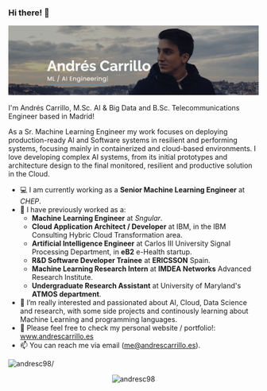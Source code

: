 ### Hi there! 👋

![alt text](https://github.com/andresC98/andresC98/blob/master/backgroundGithub.png?raw=true)

I'm Andrés Carrillo, M.Sc. AI & Big Data and B.Sc. Telecommunications Engineer based in Madrid!

As a Sr. Machine Learning Engineer my work focuses on deploying production-ready AI and Software systems in resilient and performing systems, focusing mainly in containerized and cloud-based environments. I love developing complex AI systems, from its initial prototypes and architecture design to the final monitored, resilient and productive solution in the Cloud.

- 💻 I am currently working as a **Senior Machine Learning Engineer** at *CHEP*.
- 🔭 I have previously worked as a:
   - **Machine Learning Engineer** at *Sngular*.
   - **Cloud Application Architect / Developer** at IBM, in the IBM Consulting Hybric Cloud Transformation area.
   - **Artificial Intelligence Engineer** at Carlos III University Signal Processing Department, in **eB2** e-Health startup.
   - **R&D Software Developer Trainee** at **ERICSSON** Spain.
   - **Machine Learning Research Intern** at **IMDEA Networks** Advanced Research Institute.
   - **Undergraduate Research Assistant** at University of Maryland's **ATMOS department**.
- 🤔 I’m really interested and passionated about AI, Cloud, Data Science and research, with some side projects and continously learning about Machine Learning and programming languages.
- 💬 Please feel free to check my personal website / portfolio!: www.andrescarrillo.es
- 📫 You can reach me via email (me@andrescarrillo.es).

<p align="left"> <img src=https://komarev.com/ghpvc/?username=andresc98 alt=andresc98/> </p>

<p align="center"> <img src=https://github-readme-stats.vercel.app/api?username=andresc98&show_icons=true alt=andresc98 /> </p>
